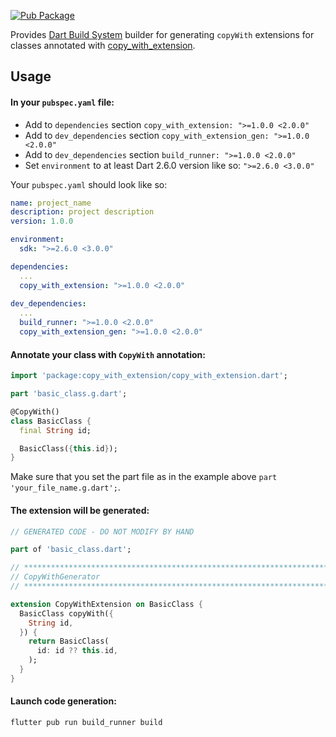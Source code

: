 [![Pub Package](https://img.shields.io/pub/v/copy_with_extension_gen.svg)](https://pub.dev/packages/copy_with_extension_gen)

Provides [Dart Build System](https://pub.dev/packages/build) builder for generating `copyWith` extensions for classes annotated with [copy_with_extension](https://pub.dev/packages/copy_with_extension).

## Usage

#### In your `pubspec.yaml` file:
- Add to `dependencies` section `copy_with_extension: ">=1.0.0 <2.0.0"`
- Add to `dev_dependencies` section `copy_with_extension_gen: ">=1.0.0 <2.0.0"`
- Add to `dev_dependencies` section `build_runner: ">=1.0.0 <2.0.0"`
- Set `environment` to at least Dart 2.6.0 version like so: `">=2.6.0 <3.0.0"`

Your `pubspec.yaml` should look like so:

```yaml
name: project_name
description: project description
version: 1.0.0

environment:
  sdk: ">=2.6.0 <3.0.0"

dependencies:
  ...
  copy_with_extension: ">=1.0.0 <2.0.0"
  
dev_dependencies:
  ...
  build_runner: ">=1.0.0 <2.0.0"
  copy_with_extension_gen: ">=1.0.0 <2.0.0"
```

#### Annotate your class with `CopyWith` annotation:

```dart
import 'package:copy_with_extension/copy_with_extension.dart';

part 'basic_class.g.dart';

@CopyWith()
class BasicClass {
  final String id;

  BasicClass({this.id});
}
```

Make sure that you set the part file as in the example above `part 'your_file_name.g.dart';`.

#### The extension will be generated:

```dart
// GENERATED CODE - DO NOT MODIFY BY HAND

part of 'basic_class.dart';

// **************************************************************************
// CopyWithGenerator
// **************************************************************************

extension CopyWithExtension on BasicClass {
  BasicClass copyWith({
    String id,
  }) {
    return BasicClass(
      id: id ?? this.id,
    );
  }
}
```

#### Launch code generation:

```
flutter pub run build_runner build
```

